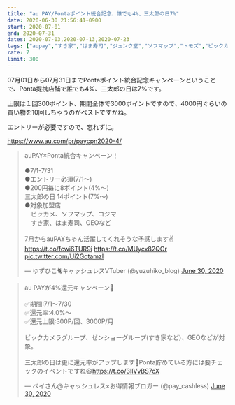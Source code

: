 ```yaml
---
title: "au PAY/Pontaポイント統合記念、誰でも4%、三太郎の日7%"
date: 2020-06-30 21:56:41+0900
start: 2020-07-01
end: 2020-07-31
dates: 2020-07-03,2020-07-13,2020-07-23
tags: ["aupay","すき家","はま寿司","ジュンク堂","ソフマップ","トモズ","ビックカメラ","丸善","華屋与兵衛","コジマ"]
rate: 7
limit: 300
---
```

07月01日から07月31日までPontaポイント統合記念キャンペーンということで、Ponta提携店舗で誰でも4%、三太郎の日は7%です。

上限は１回300ポイント、期間全体で3000ポイントですので、4000円ぐらいの買い物を10回しちゃうのがベストですかね。

エントリーが必要ですので、忘れずに。

https://www.au.com/pr/paycpn2020-4/

<blockquote class="twitter-tweet"><p lang="ja" dir="ltr">auPAY×Ponta統合キャンペーン！<br><br>●7/1-7/31<br>●エントリー必須(7/1〜)<br>●200円毎に8ポイント(4%〜)<br> 三太郎の日 14ポイント(7%〜)<br>●対象加盟店<br>　ビッカメ、ソフマップ、コジマ<br>　すき家、はま寿司、GEOなど<br><br>7月からauPAYちゃん活躍してくれそうな予感します✌️<a href="https://t.co/fcwi6TUR9i">https://t.co/fcwi6TUR9i</a> <a href="https://t.co/MUycx82QOr">https://t.co/MUycx82QOr</a> <a href="https://t.co/Ui2GotamzI">pic.twitter.com/Ui2GotamzI</a></p>&mdash; ゆずひこ🐈キャッシュレスVTuber (@yuzuhiko_blog) <a href="https://twitter.com/yuzuhiko_blog/status/1277908168954097664?ref_src=twsrc%5Etfw">June 30, 2020</a></blockquote> <script async src="https://platform.twitter.com/widgets.js" charset="utf-8"></script>

<blockquote class="twitter-tweet"><p lang="ja" dir="ltr">au PAYが4%還元キャンペーン📝<br><br>✅期間:7/1〜7/30<br>✅還元率:4.0%〜<br>✅還元上限:300P/回、3000P/月<br><br>ビックカメラグループ、ゼンショーグループ(すき家など)、GEOなどが対象。<br><br>三太郎の日は更に還元率がアップします🚀Ponta貯めている方には要チェックのイベントですね😆<a href="https://t.co/3IlVvBS7cX">https://t.co/3IlVvBS7cX</a></p>&mdash; ペイさん@キャッシュレス×お得情報ブロガー (@pay_cashless) <a href="https://twitter.com/pay_cashless/status/1277941951589871616?ref_src=twsrc%5Etfw">June 30, 2020</a></blockquote> <script async src="https://platform.twitter.com/widgets.js" charset="utf-8"></script>
